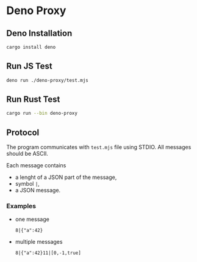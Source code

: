 # Deno Proxy

## Deno Installation

```sh
cargo install deno
```

## Run JS Test

```sh
deno run ./deno-proxy/test.mjs
```

## Run Rust Test

```sh
cargo run --bin deno-proxy
```

## Protocol

The program communicates with `test.mjs` file using STDIO. All messages should be ASCII.

Each message contains 

- a lenght of a JSON part of the message,
- symbol `|`,
- a JSON message.

### Examples

- one message 
  ```
  8|{"a":42}
  ```
- multiple messages
  ```
  8|{"a":42}11|[0,-1,true]
  ```